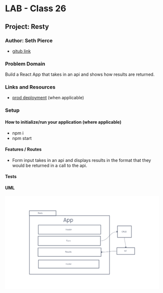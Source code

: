 # LAB - Class 26

## Project: Resty

### Author: Seth Pierce

- [gitub link](https://github.com/sethppierce/resty)

### Problem Domain

Build a React App that takes in an api and shows how results are returned.

### Links and Resources

- [prod deployment](https://codesandbox.io/p/github/sethppierce/resty/draft/staging-dawn?file=%2F.gitignore&workspace=%257B%2522activeFileId%2522%253A%2522clcfgqh50000q7pfp7p5d3z9z%2522%252C%2522openFiles%2522%253A%255B%2522%252FREADME.md%2522%255D%252C%2522sidebarPanel%2522%253A%2522EXPLORER%2522%252C%2522gitSidebarPanel%2522%253A%2522COMMIT%2522%252C%2522spaces%2522%253A%257B%2522clcfgqj91001d356gls8yk86c%2522%253A%257B%2522key%2522%253A%2522clcfgqj91001d356gls8yk86c%2522%252C%2522name%2522%253A%2522Default%2522%252C%2522devtools%2522%253A%255B%257B%2522key%2522%253A%2522clcfgqj92001e356gvfmx4fx7%2522%252C%2522type%2522%253A%2522PROJECT_SETUP%2522%252C%2522isMinimized%2522%253Afalse%257D%252C%257B%2522type%2522%253A%2522PREVIEW%2522%252C%2522taskId%2522%253A%2522start%2522%252C%2522port%2522%253A3000%252C%2522key%2522%253A%2522clcfgr3do00fs356gcountc1e%2522%252C%2522isMinimized%2522%253Afalse%257D%252C%257B%2522type%2522%253A%2522TASK_LOG%2522%252C%2522taskId%2522%253A%2522start%2522%252C%2522key%2522%253A%2522clcfgr01i00c5356gpabqhalt%2522%252C%2522isMinimized%2522%253Afalse%257D%255D%257D%257D%252C%2522currentSpace%2522%253A%2522clcfgqj91001d356gls8yk86c%2522%252C%2522spacesOrder%2522%253A%255B%2522clcfgqj91001d356gls8yk86c%2522%255D%257D) (when applicable)

### Setup

#### How to initialize/run your application (where applicable)

- npm i
- npm start

#### Features / Routes

- Form input takes in an api and displays results in the format that they would be returned in a call to the api.

#### Tests

#### UML

![UML](./assets/Lab-26.png)
